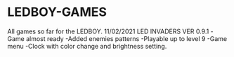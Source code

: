 # LEDBOY-GAMES
All games so far for the LEDBOY.
11/02/2021 LED INVADERS VER 0.9.1
-Game almost ready
-Added enemies patterns
-Playable up to level 9
-Game menu
-Clock with color change and brightness setting.
